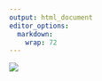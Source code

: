 ```yaml
---
output: html_document
editor_options: 
  markdown: 
    wrap: 72
---
```


![](images/Behavior%20poster%20v3.jpg)

